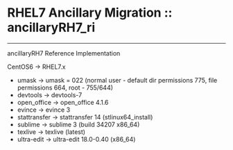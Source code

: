 # RHEL7 Ancillary Migration :: ancillaryRH7_ri  
- - -
ancillaryRH7 Reference Implementation

CentOS6 ->  RHEL7.x

- umask                 ->    umask = 022 (normal user - default dir permissions 775, file permissions 664, root - 755/644) 
- devtools              ->    devtools-7
- open_office           -> 	  open_office 4.1.6
- evince                -> 	  evince 3 
- stattransfer          ->    stattransfer 14 (stlinux64_install)
- sublime               ->	  sublime 3 (build 34207 x86_64)
- texlive		            ->	  texlive (latest) 
- ultra-edit            ->    ultra-edit 18.0-0.40 (x86_64)
